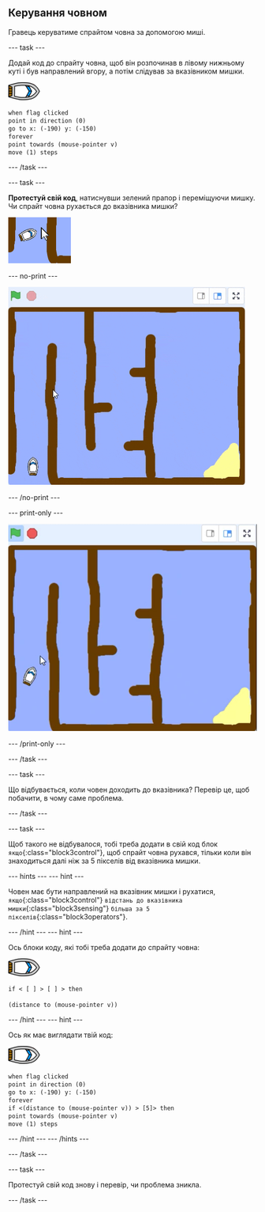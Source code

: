 ## Керування човном

Гравець керуватиме спрайтом човна за допомогою миші.

\--- task \---

Додай код до спрайту човна, щоб він розпочинав в лівому нижньому куті і був направлений вгору, а потім слідував за вказівником мишки.

![спрайт човна](images/boat_resize.png)

```blocks3
when flag clicked
point in direction (0)
go to x: (-190) y: (-150)
forever
point towards (mouse-pointer v)
move (1) steps
```

\--- /task \---

\--- task \---

**Протестуй свій код**, натиснувши зелений прапор і переміщуючи мишку. Чи спрайт човна рухається до вказівника мишки?

![знімок екрана](images/boat-mouse.png)

\--- no-print \---

![знімок екрана](images/boat-pointer-test-anim.gif)

\--- /no-print \---

\--- print-only \---

![знімок екрана](images/boat-pointer-test-anim.png)

\--- /print-only \---

\--- /task \---

\--- task \---

Що відбувається, коли човен доходить до вказівника? Перевір це, щоб побачити, в чому саме проблема.

\--- /task \---

\--- task \---

Щоб такого не відбувалося, тобі треба додати в свій код блок `якщо`{:class="block3control"}, щоб спрайт човна рухався, тільки коли він знаходиться далі ніж за 5 пікселів від вказівника мишки.

\--- hints \--- \--- hint \---

Човен має бути направлений на вказівник мишки і рухатися, `якщо`{:class="block3control"} `відстань до вказівника мишки`{:class="block3sensing"} `більша за 5 пікселів`{:class="block3operators"}.

\--- /hint \--- \--- hint \---

Ось блоки коду, які тобі треба додати до спрайту човна:

![спрайт човна](images/boat_resize.png)

```blocks3
if < [ ] > [ ] > then

(distance to (mouse-pointer v))
```

\--- /hint \--- \--- hint \---

Ось як має виглядати твій код:

![спрайт човна](images/boat_resize.png)

```blocks3
when flag clicked
point in direction (0)
go to x: (-190) y: (-150)
forever
if <(distance to (mouse-pointer v)) > [5]> then
point towards (mouse-pointer v)
move (1) steps
```

\--- /hint \--- \--- /hints \---

\--- /task \---

\--- task \---

Протестуй свій код знову і перевір, чи проблема зникла.

\--- /task \---